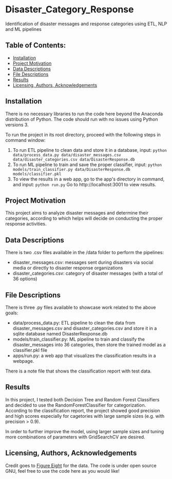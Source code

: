 # Disaster_Category_Response
Identification of disaster messages and response categories using ETL, NLP and ML pipelines

## Table of Contents:
- [Installation](#installation)
- [Project Motivation](#project-motivation)
- [Data Descriptions](#data-descriptions)
- [File Descriptions](#file-descriptions)
- [Results](#results)
- [Licensing, Authors, Acknowledgements](#end)

## Installation
There is no necessary libraries to run the code here beyond the Anaconda distribution of Python. The code should run with no issues using Python versions 3.

To run the project in its root directory, proceed with the following steps in command window: 
1. To run ETL pipeline to clean data and store it in a database, input:
  `python data/process_data.py data/disaster_messages.csv data/disaster_categories.csv data/DisasterResponse.db`
2. To run ML pipeline to train and save the proper classifier, input:
  `python models/train_classifier.py data/DisasterResponse.db models/classifier.pkl`
3. To view the results in a web app, go to the app's directory in command, and input:
  `python run.py`
  Go to http://localhost:3001 to view results.

## Project Motivation
This project aims to analyze disaster messages and determine their categories, according to which helps will decide on conducting the proper response activities.

## Data Descriptions
There is two .csv files available in the /data folder to perform the pipelines:
- disaster_messages.csv: messages sent during disasters via social media or directly to disaster response organizations
- disaster_categories.csv: category of disaster messages (with a total of 36 options)

## File Descriptions
There is three .py files available to showcase work related to the above goals:
- data/process_data.py: ETL pipeline to clean the data from disaster_messages.csv and disaster_categories.csv and store it in a sqlite database named DisasterResponse.db
- models/train_classifier.py: ML pipeline to train and classify the disaster_messages into 36 categories, then store the trained model as a classifier.pkl file
- apps/run.py: a web app that visualizes the classification results in a webpage.

There is a note file that shows the classification report with test data.

## Results
In this project, I tested both Decision Tree and Random Forest Classifiers and decided to use the RandomForestClassifier for categorization. According to the classification report, the project showed good precision and high scores especially for cagetories with large sample sizes (e.g. with precision > 0.9).

In order to further improve the model, using larger sample sizes and tuning more combinations of parameters with GridSearchCV are desired.
<a name="end"></a>
## Licensing, Authors, Acknowledgements
Credit goes to [Figure Eight](https://appen.com/) for the data. The code is under open source GNU, feel free to use the code here as you would like!
